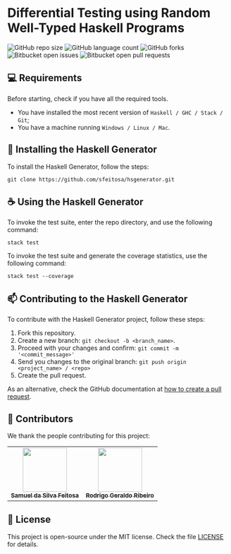 # Differential Testing using Random Well-Typed Haskell Programs

![GitHub repo size](https://img.shields.io/github/repo-size/iuricode/README-template?style=for-the-badge)
![GitHub language count](https://img.shields.io/github/languages/count/iuricode/README-template?style=for-the-badge)
![GitHub forks](https://img.shields.io/github/forks/iuricode/README-template?style=for-the-badge)
![Bitbucket open issues](https://img.shields.io/bitbucket/issues/iuricode/README-template?style=for-the-badge)
![Bitbucket open pull requests](https://img.shields.io/bitbucket/pr-raw/iuricode/README-template?style=for-the-badge)

## 💻 Requirements

Before starting, check if you have all the required tools.

- You have installed the most recent version of `Haskell / GHC / Stack / Git`;
- You have a machine running `Windows / Linux / Mac`.

## 🚀 Installing the Haskell Generator

To install the Haskell Generator, follow the steps:

```
git clone https://github.com/sfeitosa/hsgenerator.git
```

## ☕ Using the Haskell Generator

To invoke the test suite, enter the repo directory, and use the following command:

```
stack test
```

To invoke the test suite and generate the coverage statistics, use the following command:

```
stack test --coverage
```

## 📫 Contributing to the Haskell Generator

To contribute with the Haskell Generator project, follow these steps:

1. Fork this repository.
2. Create a new branch: `git checkout -b <branch_name>`.
3. Proceed with your changes and confirm: `git commit -m '<commit_message>'`
4. Send you changes to the original branch: `git push origin <project_name> / <repo>`
5. Create the pull request.

As an alternative, check the GitHub documentation at [how to create a pull request](https://help.github.com/en/github/collaborating-with-issues-and-pull-requests/creating-a-pull-request).

## 🤝 Contributors

We thank the people contributing for this project:

<table>
  <tr>
    <td align="center">
      <a href="#" title="">
        <img src="https://cc.uffs.edu.br/images/avatars/samuel.feitosa.jpg" width="100px;"/><br>
        <sub>
          <b>Samuel da Silva Feitosa</b>
        </sub>
      </a>
    </td>
    <td align="center">
      <a href="#" title="">
        <img src="https://www2.decom.ufop.br/xr4goodlab/wp-content/uploads/2021/06/rodrigo-600x600.jpg" width="100px;"/><br>
        <sub>
          <b>Rodrigo Geraldo Ribeiro</b>
        </sub>
      </a>
    </td>
  </tr>
</table>

## 📝 License

This project is open-source under the MIT license. Check the file [LICENSE](LICENSE.md) for details.

